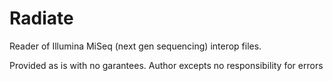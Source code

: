 Radiate
=======

Reader of Illumina MiSeq (next gen sequencing) interop files. 

Provided as is with no garantees.
Author excepts no responsibility for errors
